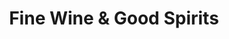 ---
title: "Fine Wine & Good Spirits"
url: /pittsburgh/fine-wine-und-good-spirits-robinson-boulevard/
shop: Spirituosen
---